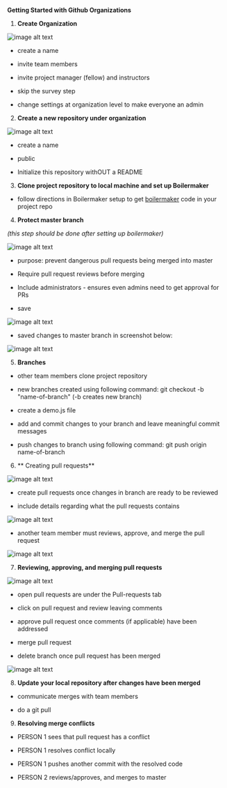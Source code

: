 **Getting Started with Github Organizations**

1. **Create Organization**

![image alt text](images/image_0.png?raw=true)

- create a name

- invite team members

- invite project manager (fellow) and instructors

- skip the survey step

- change settings at organization level to make everyone an admin

2. **Create a new repository under organization**

![image alt text](images/image_1.png?raw=true)

- create a name

- public

- Initialize this repository withOUT a README

3. **Clone project repository to local machine and set up Boilermaker**

- follow directions in Boilermaker setup to get [boilermaker](https://github.com/FullstackAcademy/boilermaker) code in your project repo


4. **Protect master branch**

_(this step should be done after setting up boilermaker)_

![image alt text](images/image_2.png?raw=true)

- purpose: prevent dangerous pull requests being merged into master

- Require pull request reviews before merging

- Include administrators - ensures even admins need to get approval for PRs

- save

![image alt text](images/image_3.png?raw=true)



- saved changes to master branch in screenshot below:

![image alt text](images/image_4.png?raw=true)

5. **Branches**

- other team members clone project repository

- new branches created using following command: git checkout -b "name-of-branch" (-b creates new branch)

- create a demo.js file

- add and commit changes to your branch and leave meaningful commit messages

- push changes to branch using following command: git push origin name-of-branch

6. ** Creating pull requests**

![image alt text](images/image_5.png?raw=true)

- create pull requests once changes in branch are ready to be reviewed

- include details regarding what the pull requests contains

![image alt text](images/image_6.png?raw=true)

- another team member must reviews, approve, and merge the pull request

![image alt text](images/image_7.png?raw=true)

7. **Reviewing, approving, and merging pull requests**

![image alt text](images/image_8.png?raw=true)

- open pull requests are under the Pull-requests tab

- click on pull request and review leaving comments

- approve pull request once comments (if applicable) have been addressed

- merge pull request

- delete branch once pull request has been merged

![image alt text](images/image_9.png?raw=true)

8. **Update your local repository after changes have been merged**

- communicate merges with team members

- do a git pull


9. **Resolving merge conflicts**

- PERSON 1 sees that pull request has a conflict

- PERSON 1 resolves conflict locally 

- PERSON 1 pushes another commit with the resolved code

- PERSON 2 reviews/approves, and merges to master


